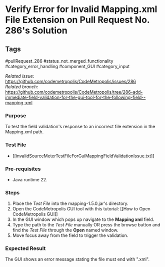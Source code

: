 # Verify Error for Invalid Mapping.xml File Extension on Pull Request No. 286's Solution

## Tags
#pullRequest_286 #status_not_merged_functionality #category_error_handling #component_GUI #category_input

_Related issue:_ https://github.com/codemetropolis/CodeMetropolis/issues/286 <br>
_Related branch:_ https://github.com/codemetropolis/CodeMetropolis/tree/286-add-immediate-field-validation-for-the-gui-tool-for-the-following-field--mapping-xml

### Purpose
To test the field validation's response to an incorrect file extension in the Mapping.xml path.

### Test File
- [[invalidSourceMeterTestFileForGuiMappingFieldValidationIssue.txt]]

### Pre-requisites
- Java runtime 22.

### Steps
1. Place the *Test File* into the mapping-1.5.0.jar's directory.
2. Open the CodeMetropolis GUI tool with this tutorial: [[How to Open CodeMetropolis GUI]]
3. In the GUI window which pops up navigate to the **Mapping xml** field. 
4. Type the path to the *Test File* manually OR press the browse button and find the *Test File* through the **Open** named window.
5. Move focus away from the field to trigger the validation.

### Expected Result
The GUI shows an error message stating the file must end with ".xml".